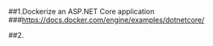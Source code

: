 ##1.Dockerize an ASP.NET Core application
###https://docs.docker.com/engine/examples/dotnetcore/

##2.